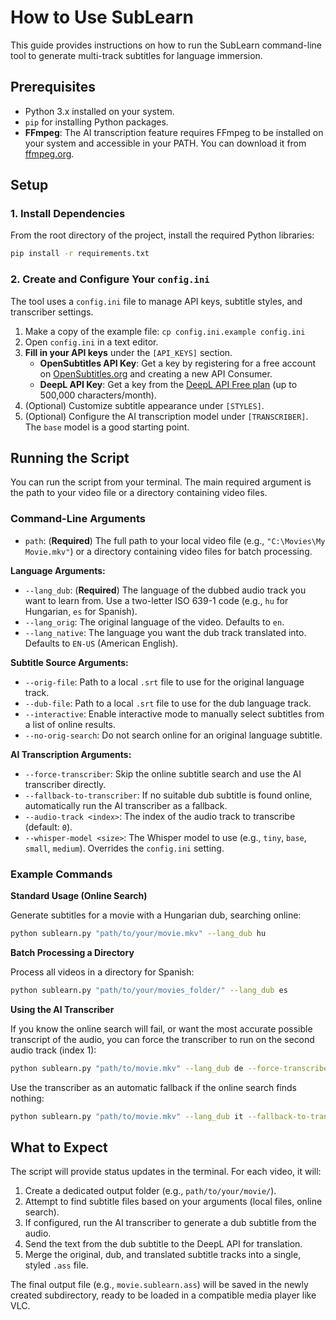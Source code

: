 # How to Use SubLearn

This guide provides instructions on how to run the SubLearn command-line tool to generate multi-track subtitles for language immersion.

## Prerequisites

- Python 3.x installed on your system.
- `pip` for installing Python packages.
- **FFmpeg**: The AI transcription feature requires FFmpeg to be installed on your system and accessible in your PATH. You can download it from [ffmpeg.org](https://ffmpeg.org/download.html).

## Setup

### 1. Install Dependencies

From the root directory of the project, install the required Python libraries:

```bash
pip install -r requirements.txt
```

### 2. Create and Configure Your `config.ini`

The tool uses a `config.ini` file to manage API keys, subtitle styles, and transcriber settings.

1.  Make a copy of the example file: `cp config.ini.example config.ini`
2.  Open `config.ini` in a text editor.
3.  **Fill in your API keys** under the `[API_KEYS]` section.
    -   **OpenSubtitles API Key**: Get a key by registering for a free account on [OpenSubtitles.org](https://www.opensubtitles.org/) and creating a new API Consumer.
    -   **DeepL API Key**: Get a key from the [DeepL API Free plan](https://www.deepl.com/pro-api) (up to 500,000 characters/month).
4.  (Optional) Customize subtitle appearance under `[STYLES]`.
5.  (Optional) Configure the AI transcription model under `[TRANSCRIBER]`. The `base` model is a good starting point.

## Running the Script

You can run the script from your terminal. The main required argument is the path to your video file or a directory containing video files.

### Command-Line Arguments

-   `path`: (**Required**) The full path to your local video file (e.g., `"C:\Movies\My Movie.mkv"`) or a directory containing video files for batch processing.

**Language Arguments:**
-   `--lang_dub`: (**Required**) The language of the dubbed audio track you want to learn from. Use a two-letter ISO 639-1 code (e.g., `hu` for Hungarian, `es` for Spanish).
-   `--lang_orig`: The original language of the video. Defaults to `en`.
-   `--lang_native`: The language you want the dub track translated into. Defaults to `EN-US` (American English).

**Subtitle Source Arguments:**
-   `--orig-file`: Path to a local `.srt` file to use for the original language track.
-   `--dub-file`: Path to a local `.srt` file to use for the dub language track.
-   `--interactive`: Enable interactive mode to manually select subtitles from a list of online results.
-   `--no-orig-search`: Do not search online for an original language subtitle.

**AI Transcription Arguments:**
-   `--force-transcriber`: Skip the online subtitle search and use the AI transcriber directly.
-   `--fallback-to-transcriber`: If no suitable dub subtitle is found online, automatically run the AI transcriber as a fallback.
-   `--audio-track <index>`: The index of the audio track to transcribe (default: `0`).
-   `--whisper-model <size>`: The Whisper model to use (e.g., `tiny`, `base`, `small`, `medium`). Overrides the `config.ini` setting.

### Example Commands

**Standard Usage (Online Search)**

Generate subtitles for a movie with a Hungarian dub, searching online:
```bash
python sublearn.py "path/to/your/movie.mkv" --lang_dub hu
```

**Batch Processing a Directory**

Process all videos in a directory for Spanish:
```bash
python sublearn.py "path/to/your/movies_folder/" --lang_dub es
```

**Using the AI Transcriber**

If you know the online search will fail, or want the most accurate possible transcript of the audio, you can force the transcriber to run on the second audio track (index 1):
```bash
python sublearn.py "path/to/movie.mkv" --lang_dub de --force-transcriber --audio-track 1
```

Use the transcriber as an automatic fallback if the online search finds nothing:
```bash
python sublearn.py "path/to/movie.mkv" --lang_dub it --fallback-to-transcriber
```

## What to Expect

The script will provide status updates in the terminal. For each video, it will:
1.  Create a dedicated output folder (e.g., `path/to/your/movie/`).
2.  Attempt to find subtitle files based on your arguments (local files, online search).
3.  If configured, run the AI transcriber to generate a dub subtitle from the audio.
4.  Send the text from the dub subtitle to the DeepL API for translation.
5.  Merge the original, dub, and translated subtitle tracks into a single, styled `.ass` file.

The final output file (e.g., `movie.sublearn.ass`) will be saved in the newly created subdirectory, ready to be loaded in a compatible media player like VLC.
